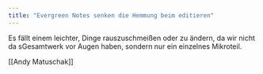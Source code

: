 ```yaml
---
title: "Evergreen Notes senken die Hemmung beim editieren"
---
```


Es fällt einem leichter, Dinge rauszuschmeißen oder zu ändern, da wir nicht da sGesamtwerk vor Augen haben, sondern nur ein einzelnes Mikroteil.

[[Andy Matuschak]]


